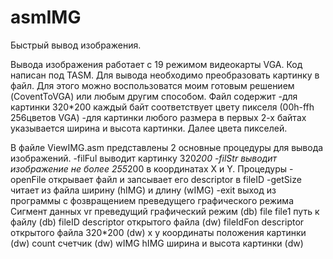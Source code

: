 # asmIMG
Быстрый вывод изображения.

Вывода изображения работает с 19 режимом видеокарты VGA. Код написан под TASM.
Для вывода необходимо преобразовать картинку в файл. Для этого можно воспользоватся моим готовым решением (CoventToVGA) или любым другим способом.
Файл содержит
  -для картинки 320*200 каждый байт соответствует цвету пикселя (00h-ffh 256цветов VGA)
  -для картинки любого размера в первых 2-х байтах указывается ширина и высота картинки. Далее цвета пикселей. 

В файле ViewIMG.asm представлены 2 основные процедуры для вывода изображений.
  -filFul выводит картинку 320*200
  -filStr выводит изображение не более 255*200 в координатах Х и Y.
Процедуры
  -openFile открывает файл и запсывает его descriptor в fileID
  -getSize читает из файла ширину (hIMG) и длину (wIMG)
  -exit выход из программы с фозвращением преведущего графического режима
Сигмент данных
  vr преведущий графический режим (db)
  file file1 путь к файлу (db)
	fileID descriptor открытого файла (dw)
	fileIdFon descriptor открытого файла 320*200 (dw)
	x y координаты положения картинки (dw)
	count счетчик (dw)
	wIMG hIMG ширина и высота картинки (dw)
